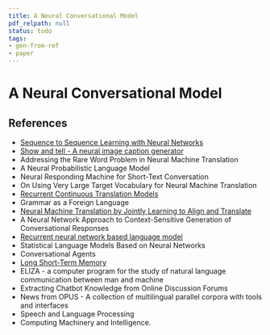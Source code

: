 ```yaml
---
title: A Neural Conversational Model
pdf_relpath: null
status: todo
tags:
- gen-from-ref
- paper
---
```


# A Neural Conversational Model

## References

- [Sequence to Sequence Learning with Neural Networks](./sequence-to-sequence-learning-with-neural-networks.md)
- [Show and tell - A neural image caption generator](./show-and-tell-a-neural-image-caption-generator.md)
- Addressing the Rare Word Problem in Neural Machine Translation
- A Neural Probabilistic Language Model
- Neural Responding Machine for Short-Text Conversation
- On Using Very Large Target Vocabulary for Neural Machine Translation
- [Recurrent Continuous Translation Models](./recurrent-continuous-translation-models.md)
- Grammar as a Foreign Language
- [Neural Machine Translation by Jointly Learning to Align and Translate](./neural-machine-translation-by-jointly-learning-to-align-and-translate.md)
- A Neural Network Approach to Context-Sensitive Generation of Conversational Responses
- [Recurrent neural network based language model](./recurrent-neural-network-based-language-model.md)
- Statistical Language Models Based on Neural Networks
- Conversational Agents
- [Long Short-Term Memory](./long-short-term-memory.md)
- ELIZA - a computer program for the study of natural language communication between man and machine
- Extracting Chatbot Knowledge from Online Discussion Forums
- News from OPUS - A collection of multilingual parallel corpora with tools and interfaces
- Speech and Language Processing
- Computing Machinery and Intelligence.
